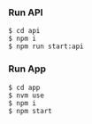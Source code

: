 ### Run API
```
$ cd api
$ npm i
$ npm run start:api
```


### Run App
```
$ cd app
$ nvm use
$ npm i
$ npm start
```
